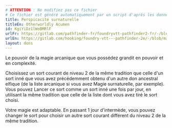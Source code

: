 ```yaml
---
# ATTENTION : Ne modifiez pas ce fichier
# Ce fichier est généré automatiquement par un script d'après les données du module Foundry VTT officiel et de sa traduction
title: Perspicacité surnaturelle
titleEn: Otherworldly Acumen
id: KgiYiDz1lWoBMRlF
urlFr: https://gitlab.com/pathfinder-fr/foundryvtt-pathfinder2-fr/-/blob/master/data/feats/KgiYiDz1lWoBMRlF.htm
urlEn: https://gitlab.com/hooking/foundry-vtt---pathfinder-2e/-/blob/master/packs/data/feats.db/otherworldly-acumen.json
layout: dons
---
```

Le pouvoir de la magie arcanique que vous possédez grandit en pouvoir et en complexité.

Choisissez un sort courant de niveau 2 de la même tradition que celle d'un sort inné que vous avez précédemment obtenu d'un autre don ancestral elfique (de la liste arcanique si vous avez Magie surnaturelle, par exemple). Vous pouvez Lancer ce sort comme un sort inné une fois par jour, en utilisant la même tradition que celle de la liste dont vous avez tiré le sort choisi.

Votre magie est adaptable. En passant 1 jour d'intermède, vous pouvez changer le sort pour choisir un autre sort courant différent  du niveau 2 de la même tradition.
